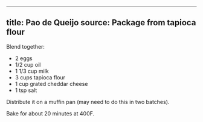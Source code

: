 
---
title: Pao de Queijo
source: Package from tapioca flour
---

Blend together:

* 2 eggs
* 1/2 cup oil
* 1 1/3 cup milk
* 3 cups tapioca flour
* 1 cup grated cheddar cheese
* 1 tsp salt

Distribute it on a muffin pan (may need to do this in two batches).

Bake for about 20 minutes at 400F.

